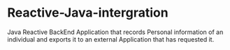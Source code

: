 # Reactive-Java-intergration

Java Reactive BackEnd Application that records Personal information of an individual and exports it to an external Application that has requested it.

